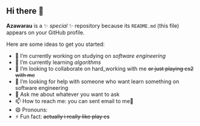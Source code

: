 ## Hi there 👋

**Azawarau** is a ✨ _special_ ✨ repository because its `README.md` (this file) appears on your GitHub profile.

Here are some ideas to get you started:

- 🔭 I’m currently working on studying on _software engineering_
- 🌱 I’m currently learning _algorithms_
- 👯 I’m looking to collaborate on hard_working with me ~~or just playing cs2 with me~~
- 🤔 I’m looking for help with someone who want learn something on software engineering
- 💬 Ask me about whatever you want to ask
- 📫 How to reach me: you can sent email to me🐰
- 😄 Pronouns: 
- ⚡ Fun fact: ~~actually i really like play cs~~

